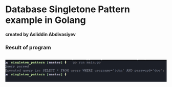 # Database Singletone Pattern example in Golang

__created by Asliddin Abdivasiyev__

### Result of program
![Result](./img/singleton.png)
---
